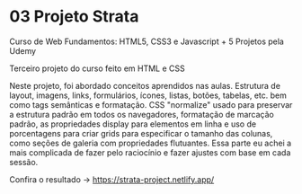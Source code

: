 # 03 Projeto Strata

Curso de Web Fundamentos: HTML5, CSS3 e Javascript + 5 Projetos pela Udemy

Terceiro projeto do curso feito em HTML e CSS


Neste projeto, foi abordado conceitos aprendidos nas aulas. Estrutura de layout, imagens, links, formulários, ícones, listas, 
botões, tabelas, etc. bem como tags semânticas e formatação. CSS "normalize" usado para preservar a estrutura padrão em 
todos os navegadores, formatação de marcação padrão, as propriedades display para elementos em linha e uso de 
porcentagens para criar grids para especificar o tamanho das colunas, como seções de galeria com propriedades 
flutuantes. Essa parte eu achei a mais complicada de fazer pelo raciocínio e fazer ajustes com base em cada sessão.

Confira o resultado -> https://strata-project.netlify.app/
